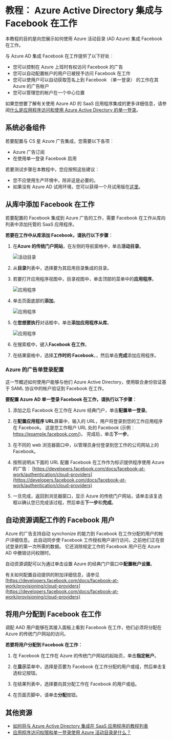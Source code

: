 <properties
    pageTitle="教程︰ Azure Active Directory 集成与 Facebook 在工作 |Microsoft Azure"
    description="了解如何配置单一登录 Azure Active Directory 和 Facebook 之间在工作。"
    services="active-directory"
    documentationCenter=""
    authors="asmalser-msft"
    manager="femila"
    editor=""/>

<tags
    ms.service="active-directory"
    ms.workload="identity"
    ms.tgt_pltfrm="na"
    ms.devlang="na"
    ms.topic="article"
    ms.date="04/26/2016"
    ms.author="asmalser"/>


# <a name="tutorial-azure-active-directory-integration-with-facebook-at-work"></a>教程︰ Azure Active Directory 集成与 Facebook 在工作

本教程的目的是向您展示如何使用 Azure 活动目录 (AD Azure) 集成 Facebook 在工作。

与 Azure AD 集成 Facebook 在工作提供了以下好处︰ 

- 您可以控制在 Azure 上班时有权访问 Facebook 的广告 
- 您可以自动配置帐户的用户已被授予访问 Facebook 在工作
- 您可以使用户可以自动获取签名上到 Facebook （单一登录） 的工作在其 Azure 的广告帐户
- 您可以管理您的帐户在一个中心位置 

如果您想要了解有关使用 Azure AD 的 SaaS 应用程序集成的更多详细信息，请参阅[什么是应用程序访问和使用 Azure Active Directory 的单一登录](active-directory-appssoaccess-whatis.md)。


## <a name="prerequisites"></a>系统必备组件 

若要配置与 CS 星 Azure 广告集成，您需要以下各项︰

- Azure 广告订阅
- 在使用单一登录 Facebook 启用

若要测试步骤在本教程中，您应按照这些建议︰

- 您不应使用生产环境中，除非这是必要的。
- 如果没有 Azure AD 试用环境，您可以获得一个月试用版在[这里](https://azure.microsoft.com/pricing/free-trial/)。 


## <a name="adding-facebook-at-work-from-the-gallery"></a>从库中添加 Facebook 在工作
若要配置的 Facebook 集成到 Azure 广告的工作，需要 Facebook 在工作从库向列表中添加托管的 SaaS 应用程序。

**若要在工作中从库添加 Facebook，请执行以下步骤︰**

1. 在**Azure 的传统门户网站**，在左侧的导航窗格中，单击**活动目录**。 

    ![活动目录][1]

2. 从**目录**列表中，选择要为其启用目录集成的目录。

3. 若要打开应用程序视图中，目录视图中，单击顶部的菜单中的**应用程序**。

    ![应用程序][2]

4. 单击页面底部的**添加**。
    
    ![应用程序][3]

5. 在**您想要执行**对话框中，单击**添加应用程序从库**。

    ![应用程序][4]

6. 在搜索框中，键入**Facebook 在工作**。

7. 在结果窗格中，选择**工作时的 Facebook**，，然后单击**完成**添加应用程序。


### <a name="configuring-azure-ad-single-sign-on"></a>Azure 的广告单登录配置

这一节概述如何使用户能够与他们 Azure Active Directory，使用联合身份验证基于 SAML 协议中的帐户验证到 Facebook 在工作。

**要配置 Azure AD 单一登录 Facebook 在工作，请执行以下步骤︰**

1.  添加之后 Facebook 在工作在 Azure 经典门户，单击**配置单一登录**。

2.  在**配置应用程序 URL**屏幕中，输入的 URL，用户将登录到您的工作应用程序在 Facebook。 这是您工作租户 URL 处的 Facebook (示例︰ https://example.facebook.com/)。 完成后，单击**下一步**。

3.  在不同的 web 浏览器窗口中，以管理员身份登录到您工作的公司网站上的 Facebook。

4. 按照说明从下面的 URL 配置 Facebook 在工作作为标识提供程序使用 Azure 的广告︰ [https://developers.facebook.com/docs/facebook-at-work/authentication/cloud-providers](https://developers.facebook.com/docs/facebook-at-work/authentication/cloud-providers)

5.  一旦完成，返回到浏览器窗口，显示 Azure 的传统门户网站，请单击该复选框以确认您已完成该过程，然后单击**下一步**和**完成**。


## <a name="automatically-provisioning-users-to-facebook-at-work"></a>自动资源调配工作的 Facebook 用户

Azure 的广告支持自动 synchonize 的能力到 Facebook 在工作分配的用户的帐户详细信息。 此自动同步使 Facebook 工作授权用户进行访问，之前他们正在尝试登录的第一次所需的数据。 它还消除规定工作的 Facebook 用户已在 Azure AD 中撤销访问权限时。

自动资源调配可以为通过单击设置 Azure 的经典门户窗口中**配置帐户设置**。

有关如何配置自动提供的附加详细信息，请参见[https://developers.facebook.com/docs/facebook-at-work/provisioning/cloud-providers](https://developers.facebook.com/docs/facebook-at-work/provisioning/cloud-providers)


## <a name="assigning-users-to-facebook-at-work"></a>将用户分配到 Facebook 在工作

调配 AAD 用户能够在其接入面板上看到 Facebook 在工作，他们必须将分配在 Azure 的传统门户网站的访问。

**若要将用户分配到 Facebook 在工作︰**

1.  在 Facebook 在工作在 Azure 的传统门户网站的起始页，单击**指定帐户**。

2.  在**显示**菜单中，选择是否要为 Facebook 在工作分配的用户或组，然后单击复选标记按钮。

3.  在结果列表中，选择要向其分配工作在 Facebook 的用户或组。

4.  在页面页脚中，请单击**分配**按钮。


## <a name="additional-resources"></a>其他资源

* [如何将与 Azure Active Directory 集成在 SaaS 应用程序的教程列表](active-directory-saas-tutorial-list.md)
* [应用程序访问权限和单一登录使用 Azure 活动目录是什么？](active-directory-appssoaccess-whatis.md)

<!--Image references-->
[1]: ./media/active-directory-saas-cs-stars-tutorial/tutorial_general_01.png
[2]: ./media/active-directory-saas-cs-stars-tutorial/tutorial_general_02.png
[3]: ./media/active-directory-saas-cs-stars-tutorial/tutorial_general_03.png
[4]: ./media/active-directory-saas-cs-stars-tutorial/tutorial_general_04.png




